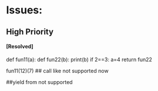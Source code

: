 # Issues:

## High Priority

#### [Resolved]
def fun11(a):
    def fun22(b):
        print(b)
    if 2==3:
        a=4
    return fun22

fun11(12)(7) ## call like not supported now

##yield from not supported

